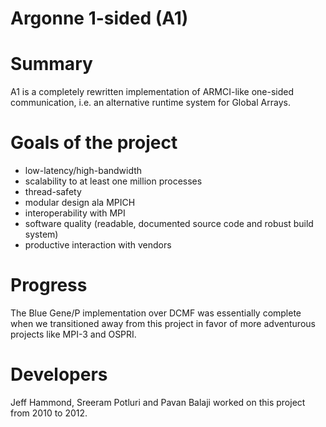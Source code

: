 Argonne 1-sided (A1)
==============

# Summary

A1 is a completely rewritten implementation of ARMCI-like one-sided communication, 
i.e. an alternative runtime system for Global Arrays.

# Goals of the project

* low-latency/high-bandwidth
* scalability to at least one million processes
* thread-safety
* modular design ala MPICH
* interoperability with MPI
* software quality (readable, documented source code and robust build system)
* productive interaction with vendors

# Progress

The Blue Gene/P implementation over DCMF was essentially complete 
when we transitioned away from this project in favor of more
adventurous projects like MPI-3 and OSPRI.

# Developers

Jeff Hammond, Sreeram Potluri and Pavan Balaji worked on this project from 2010 to 2012.
